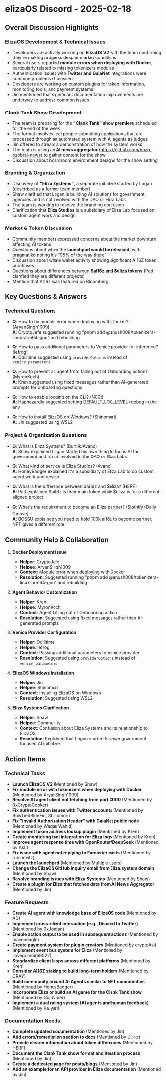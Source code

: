 # elizaOS Discord - 2025-02-18

## Overall Discussion Highlights

### ElizaOS Development & Technical Issues
- Developers are actively working on **ElizaOS V2** with the team confirming they're making progress despite market conditions
- Several users reported **module errors when deploying with Docker**, particularly related to missing tokenizers modules
- Authentication issues with **Twitter and GaiaNet** integrations were common problems discussed
- Developers are working on custom plugins for token information, monitoring tools, and payment systems
- Jin mentioned that significant documentation improvements are underway to address common issues

### Clank Tank Show Development
- The team is preparing for the **"Clank Tank" show premiere** scheduled for the end of the week
- The format involves real people submitting applications that are processed through an automated system with AI agents as judges
- Jin offered to stream a demonstration of how the system works
- The team is using an **AI news aggregator** (https://github.com/bozp-pzob/ai-news) to gather content for the show
- Discussion about boardroom environment designs for the show setting

### Branding & Organization
- Discovery of **"Eliza Systems"**, a separate initiative started by Logan (described as a former team member)
- Shaw clarified that Logan is building AI solutions for government agencies and is not involved with the DAO or Eliza Labs
- The team is working to resolve the branding confusion
- Clarification that **Eliza Studios** is a subsidiary of Eliza Lab focused on custom agent work and design

### Market & Token Discussion
- Community members expressed concerns about the market downturn affecting AI tokens
- Questions about when the **launchpad would be released**, with pragmatiko noting it's "95% of the way there"
- Discussion about whale wallet activity showing significant AI16Z token purchases
- Questions about differences between **$ai16z and $eliza tokens** (Patt clarified they are different projects)
- Mention that AI16z was featured on Bloomberg

## Key Questions & Answers

### Technical Questions
- **Q**: How to fix module error when deploying with Docker? (AryanSingh1009)  
  **A**: CryptoJefe suggested running "pnpm add @anush008/tokenizers-linux-arm64-gnu" and rebuilding

- **Q**: How to pass additional parameters to Venice provider for inference? (lefrog)  
  **A**: Odilitime suggested using `providerOptions` instead of `venice_parameters`

- **Q**: How to prevent an agent from falling out of Onboarding action? (MyronKoch)  
  **A**: Kren suggested using fixed messages rather than AI-generated prompts for onboarding questions

- **Q**: How to enable logging on the CLI? (N00t)  
  **A**: Haphazardly suggested setting DEFAULT_LOG_LEVEL=debug in the env

- **Q**: How to install ElizaOS on Windows? (Shinomori)  
  **A**: Jin suggested using WSL2

### Project & Organization Questions
- **Q**: What is Eliza Systems? (Burtiik/Avanc)  
  **A**: Shaw explained Logan started his own thing to focus AI for government and is not involved in the DAO or Eliza Labs

- **Q**: What kind of service is Eliza Studios? (Avanc)  
  **A**: HoneyBadger explained it's a subsidiary of Eliza Lab to do custom agent work and design

- **Q**: What is the difference between $ai16z and $eliza? (HERF)  
  **A**: Patt explained $ai16z is their main token while $eliza is for a different aligned project

- **Q**: What's the requirement to become an Eliza partner? (Slothify⚡Daily Gmove)  
  **A**: BOSSU explained you need to hold 100k ai16z to become partner, NFT gives a different role

## Community Help & Collaboration

1. **Docker Deployment Issue**
   - **Helper**: CryptoJefe
   - **Helpee**: AryanSingh1009
   - **Context**: Module error when deploying with Docker
   - **Resolution**: Suggested running "pnpm add @anush008/tokenizers-linux-arm64-gnu" and rebuilding

2. **Agent Behavior Customization**
   - **Helper**: Kren
   - **Helpee**: MyronKoch
   - **Context**: Agent falling out of Onboarding action
   - **Resolution**: Suggested using fixed messages rather than AI-generated prompts

3. **Venice Provider Configuration**
   - **Helper**: Odilitime
   - **Helpee**: lefrog
   - **Context**: Passing additional parameters to Venice provider
   - **Resolution**: Suggested using `providerOptions` instead of `venice_parameters`

4. **ElizaOS Windows Installation**
   - **Helper**: Jin
   - **Helpee**: Shinomori
   - **Context**: Installing ElizaOS on Windows
   - **Resolution**: Suggested using WSL2

5. **Eliza Systems Clarification**
   - **Helper**: Shaw
   - **Helpee**: Community
   - **Context**: Confusion about Eliza Systems and its relationship to ElizaOS
   - **Resolution**: Explained that Logan started his own government-focused AI initiative

## Action Items

### Technical Tasks
- **Launch ElizaOS V2** (Mentioned by Shaw)
- **Fix module error with tokenizers when deploying with Docker** (Mentioned by AryanSingh1009)
- **Resolve AI agent client not fetching from port 3000** (Mentioned by 0xCryptoCooker)
- **Fix authentication issues with Twitter accounts** (Mentioned by BowTiedBlueFin, Shinomori)
- **Fix "Invalid Authorization Header" with GaiaNet public node** (Mentioned by Waqas Wahid)
- **Implement token address lookup plugin** (Mentioned by Kren)
- **Create monitoring tool integration for Eliza logs** (Mentioned by Kren)
- **Improve agent response time with OpenRouter/DeepSeek** (Mentioned by AkL)
- **Fix issue with agent not replying to Farcaster casts** (Mentioned by rubinovitz)
- **Launch the launchpad** (Mentioned by Multiple users)
- **Change the ElizaOS GitHub inquiry email from Eliza.system domain** (Mentioned by Shaw)
- **Resolve branding issues with Eliza Systems** (Mentioned by Shaw)
- **Create a plugin for Eliza that fetches data from AI News Aggregator** (Mentioned by Jin)

### Feature Requests
- **Create AI agent with knowledge base of ElizaOS code** (Mentioned by AD)
- **Implement cross-client interaction (e.g., Discord to Twitter)** (Mentioned by 0xJordan)
- **Enable action output to be used in subsequent actions** (Mentioned by maveneagle)
- **Create payment system for plugin creators** (Mentioned by cryptoAsi)
- **Implement event bus system for Eliza** (Mentioned by ilovegrimoire9022)
- **Standardize client loops across different platforms** (Mentioned by Kren)
- **Consider AI16Z staking to build long-term holders** (Mentioned by CRAY)
- **Build community around AI Agents similar to NFT communities** (Mentioned by HoneyBadger)
- **Incorporate Eliza or build an AI game for the Clank Tank show** (Mentioned by GujuViper)
- **Implement a dual rating system (AI agents and human feedback)** (Mentioned by Ka_yari)

### Documentation Needs
- **Complete updated documentation** (Mentioned by Jin)
- **Add errors/remediation section to docs** (Mentioned by ℭ𝔦𝔭𝔥𝔢𝔯)
- **Provide clearer information about token differences** (Mentioned by HERF)
- **Document the Clank Tank show format and iteration process** (Mentioned by Jin)
- **Create a dedicated page for posts/blogs** (Mentioned by Jin)
- **Add an example for an API provider in Eliza documentation** (Mentioned by Jin)